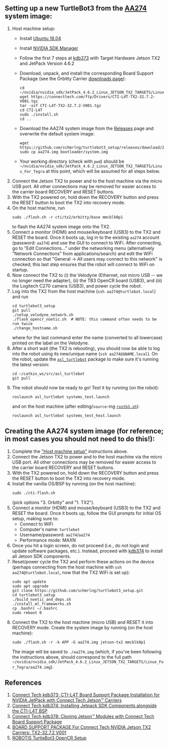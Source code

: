 ## Setting up a new TurtleBot3 from the [AA274](https://asl.stanford.edu/aa274a) system image:
1. Host machine setup:
    - Install [Ubuntu 18.04](https://releases.ubuntu.com/18.04/)
    - Install [NVIDIA SDK Manager](https://developer.nvidia.com/nvidia-sdk-manager)
    - Follow the first 7 steps at [kdb373] with Target Hardware Jetson TX2 and JetPack Version 4.6.2
    - Download, unpack, and install the corresponding Board Support Package (see the Orbitty Carrier [downloads page](https://connecttech.com/product/orbitty-carrier-for-nvidia-jetson-tx2-tx1/)):

        ```
        cd ~/nvidia/nvidia_sdk/JetPack_4.6.2_Linux_JETSON_TX2_TARGETS/Linux_For_Tegra
        wget https://connecttech.com/ftp/Drivers/CTI-L4T-TX2-32.7.2-V001.tgz
        tar -xzf CTI-L4T-TX2-32.7.2-V001.tgz
        cd CTI-L4T
        sudo ./install.sh
        cd ..
        ```
    - Download the AA274 system image from the [Releases](https://github.com/schmrlng/turtlebot3_setup/releases) page and overwrite the default system image:
        ```
        wget https://github.com/schmrlng/turtlebot3_setup/releases/download/202209/aa274.img
        sudo cp aa274.img bootloader/system.img
        ```
    - Your working directory (check with `pwd`) should be `~/nvidia/nvidia_sdk/JetPack_4.6.2_Linux_JETSON_TX2_TARGETS/Linux_For_Tegra` at this point, which will be assumed for all steps below.
2. Connect the Jetson TX2 to power and to the host machine via the micro USB port. All other connections may be removed for easier access to the carrier board RECOVERY and RESET buttons.
3. With the TX2 powered on, hold down the RECOVERY button and press the RESET button to boot the TX2 into recovery mode.
4. On the host machine, run
    ```
    sudo ./flash.sh -r cti/tx2/orbitty/base mmcblk0p1
    ```
   to flash the AA274 system image onto the TX2.
5. Connect a monitor (HDMI) and mouse/keyboard (USB3) to the TX2 and RESET the board. Once it boots up, log in to the existing `aa274` account (password: `aa274`) and use the GUI to connect to WiFi. After connecting, go to "Edit Connections..." under the networking menu (alternatively "Network Connections" from applications/search) and edit the WiFi connection so that "General -> All users may connect to this network" is checked; this last step ensures that the robot will connect to WiFi on startup.
6. Now connect the TX2 to (i) the Velodyne (Ethernet, not micro USB -- we no longer need the adapter), (ii) the TB3 OpenCR board (USB3), and (iii) the Logitech C270 camera (USB3), and power cycle the robot.
7. Log into the TX2 from the host machine (`ssh aa274@turtlebot.local`) and run
    ```
    cd turtlebot3_setup
    git pull
    ./setup_velodyne_network.sh
    ./flash_opencr_noetic.sh  # NOTE: this command often needs to be run twice
    ./change_hostname.sh
    ```
   where for the last command enter the name (converted to all lowercase) printed on the label on the Velodyne.
8. After a short wait (the TX2 is rebooting), you should now be able to log into the robot using its new/unique name (`ssh aa274@$NAME.local`). On the robot, update the [`asl_turtlebot`](https://github.com/StanfordASL/asl_turtlebot) package to make sure it's running the latest version:
    ```
    cd ~/catkin_ws/src/asl_turtlebot
    git pull
    ```
9. The robot should now be ready to go! Test it by running (on the robot):
    ```
    roslaunch asl_turtlebot systems_test.launch
    ```
   and on the host machine (after editing/`source`-ing [`rostb3.sh`](https://github.com/StanfordASL/asl_turtlebot/blob/master/rostb3.sh)):
    ```
    roslaunch asl_turtlebot systems_test_host.launch
    ```

## Creating the AA274 system image (for reference; in most cases you should not need to do this!):
1. Complete the ["Host machine setup"](#setting-up-a-new-turtlebot3-from-the-aa274-system-image) instructions above.
2. Connect the Jetson TX2 to power and to the host machine via the micro USB port. All other connections may be removed for easier access to the carrier board RECOVERY and RESET buttons.
3. With the TX2 powered on, hold down the RECOVERY button and press the RESET button to boot the TX2 into recovery mode.
4. Install the vanilla OS/BSP by running (on the host machine):
    ```
    sudo ./cti-flash.sh
    ```
   (pick options "3. Orbitty" and "1. TX2").
5. Connect a monitor (HDMI) and mouse/keyboard (USB3) to the TX2 and RESET the board. Once it boots up, follow the GUI prompts for initial OS setup, making sure to:
    - Connect to WiFi
    - Computer's name: `turtlebot`
    - Username/password: `aa274`/`aa274`
    - Performance mode: MAXN
6. Once you hit a login screen, do not proceed (i.e., do not login and update software packages, etc.). Instead, proceed with [kdb374] to install all Jetson SDK components.
7. Reset/power cycle the TX2 and perform these actions on the device (perhaps connecting from the host machine with `ssh aa274@turtlebot.local`, now that the TX2 WiFi is set up):
    ```
    sudo apt update
    sudo apt upgrade
    git clone https://github.com/schmrlng/turtlebot3_setup.git
    cd turtlebot3_setup
    ./build_noetic_and_deps.sh
    ./install_ml_frameworks.sh
    cp .bashrc ~/.bashrc
    sudo reboot 0
    ```
8. Connect the TX2 to the host machine (micro USB) and RESET it into RECOVERY mode. Create the system image by running (on the host machine):
    ```
    sudo ./flash.sh -r -k APP -G aa274.img jetson-tx2 mmcblk0p1
    ```
   The image will be saved to `./aa274.img` (which, if you've been following the instructions above, should correspond to the full path `~/nvidia/nvidia_sdk/JetPack_4.6.2_Linux_JETSON_TX2_TARGETS/Linux_For_Tegra/aa274.img`).

## References
1. [Connect Tech kdb373: CTI-L4T Board Support Package Installation for NVIDIA JetPack with Connect Tech Jetson™ Carriers](https://connecttech.com/resource-center/kdb373/)
2. [Connect Tech kdb374: Installing Jetpack SDK Components alongside the CTI-L4T BSP](https://connecttech.com/resource-center/kdb374/)
3. [Connect Tech kdb378: Cloning Jetson™ Modules with Connect Tech Board Support Package](https://connecttech.com/resource-center/kdb-378-cloning-jetson-modules-with-connect-tech-board-support-package/)
4. [BOARD SUPPORT PACKAGE For Connect Tech NVIDIA Jetson TX2 Carriers: TX2-32.7.2 V001 
](https://connecttech.com/ftp/Drivers/L4T-Release-Notes/Jetson-TX2/TX2-32.7.2.pdf)
5. [ROBOTIS TurtleBot3 OpenCR Setup](https://emanual.robotis.com/docs/en/platform/turtlebot3/opencr_setup/)

[kdb373]: https://connecttech.com/resource-center/kdb373/
[kdb374]: https://connecttech.com/resource-center/kdb374/
[kdb378]: https://connecttech.com/resource-center/kdb-378-cloning-jetson-modules-with-connect-tech-board-support-package/
